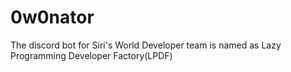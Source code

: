# 0w0nator
The discord bot for Siri's World
Developer team is named as Lazy Programming Developer Factory(LPDF)